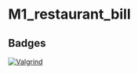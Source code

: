 # M1_restaurant_bill

## Badges

[![Valgrind](https://github.com/sivashankari75/M1_restaurant_bill/actions/workflows/valgrind.yml/badge.svg)](https://github.com/sivashankari75/M1_restaurant_bill/actions/workflows/valgrind.yml)
